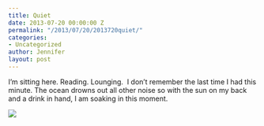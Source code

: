 ```yaml
---
title: Quiet
date: 2013-07-20 00:00:00 Z
permalink: "/2013/07/20/2013720quiet/"
categories:
- Uncategorized
author: Jennifer
layout: post
---
```


I&#8217;m sitting here. Reading. Lounging.&nbsp; I don&#8217;t remember the last time I had this minute. The ocean drowns out all other noise so with the sun on my back and a drink in hand, I am soaking in this moment.

![](http://static1.squarespace.com/static/50db6bb3e4b015296cd43789/50dfa5b1e4b0dc6320e0b5ea/5208f611e4b01247d70b9d87/1376319000487/iphone-20130720184444-0.jpg)
